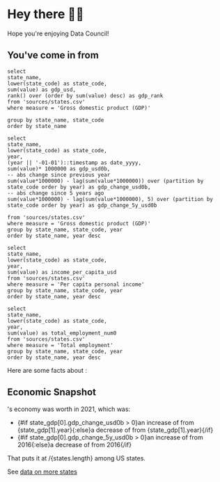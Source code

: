 <script>
    import Name from '$lib/Name.svelte';
    import Outro from '$lib/Outro.svelte';
    let state = states.filter(d => d.state_code === $page.params.state)
    let state_gdp=bea_gdp.filter(d => d.state_code === $page.params.state)
    let state_income_per_capita= bea_income_per_capita.filter(d => d.state_code === $page.params.state)
    let state_employment=bea_total_employment.filter(d => d.state_code === $page.params.state)
    
</script>

# Hey there <Name/> 👋🏼

Hope you're enjoying Data Council!

## You've come in from <Value data={state} column=state_name/>

```states
select 
state_name,
lower(state_code) as state_code,
sum(value) as gdp_usd,
rank() over (order by sum(value) desc) as gdp_rank
from 'sources/states.csv'
where measure = 'Gross domestic product (GDP)'

group by state_name, state_code
order by state_name
```

```bea_gdp
select 
state_name,
lower(state_code) as state_code,
year,
(year || '-01-01')::timestamp as date_yyyy,
sum(value)* 1000000 as gdp_usd0b,
-- abs change since previous year
sum(value*1000000) - lag(sum(value*1000000)) over (partition by state_code order by year) as gdp_change_usd0b,
-- abs change since 5 years ago
sum(value*1000000) - lag(sum(value*1000000), 5) over (partition by state_code order by year) as gdp_change_5y_usd0b

from 'sources/states.csv'
where measure = 'Gross domestic product (GDP)'
group by state_name, state_code, year
order by state_name, year desc
```

```bea_income_per_capita
select
state_name,
lower(state_code) as state_code,
year,
sum(value) as income_per_capita_usd
from 'sources/states.csv'
where measure = 'Per capita personal income'
group by state_name, state_code, year
order by state_name, year desc
```

```bea_total_employment
select
state_name,
lower(state_code) as state_code,
year,
sum(value) as total_employment_num0
from 'sources/states.csv'
where measure = 'Total employment'
group by state_name, state_code, year
order by state_name, year desc
```




Here are some facts about <Value data={state} value=state_name/>:

<BigValue data={state_gdp} value=gdp_usd0b title="GDP"/>

<BigValue data={state_income_per_capita} value=income_per_capita_usd title="Income per capita"/>

<BigValue data={state_employment} value=total_employment_num0 title="Total employment"/>

## Economic Snapshot


<Value data={state} />'s economy was worth <Value data={state_gdp} column=gdp_usd0b/> in 2021, which was:

- {#if state_gdp[0].gdp_change_usd0b > 0}an increase of <Value data={state_gdp} column=gdp_change_usd0b/> from {state_gdp[1].year}{:else}a decrease of <Value data={state_gdp} column=gdp_change_usd0b/> from {state_gdp[1].year}{/if}
- {#if state_gdp[0].gdp_change_5y_usd0b > 0}an increase of <Value data={state_gdp} column=gdp_change_5y_usd0b/> from 2016{:else}a decrease of <Value data={state_gdp} column=gdp_change_5y_usd0b/> from 2016{/if}

That puts it at <Value data={state} column=gdp_rank/>/{states.length} among US states.

<BarChart 
    data={state_gdp} 
    x=date_yyyy 
    y=gdp_usd0b
    title="GDP for {state[0].state_name}"
/>




See [data on more states](/countries/usa)

<Outro/>